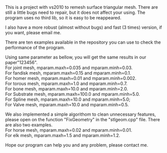 This is a project with vs2010 to remesh surface triangular mesh. There are still a little bugs need to repair, but it does not affect your using. The program uses no third lib, so it is easy to be reappeared.  

I also have a more robust (almost without bugs) and fast (3 times) version, if you want, please email me.  

There are ten examples available in the repository you can use to check the performance of the program.   

Using same parameter as bellow, you will get the same results in our paper"123456".  
For joint mesh, mparam.maxh=0.035 and mparam.minh=0.03.   
For fandisk mesh, mparam.maxh=0.15 and mparam.minh=0.1.   
For homer mesh, mparam.maxh=0.01 and mparam.minh=0.002.   
For torous mesh, mparam.maxh=1.0 and mparam.minh=0.7.   
For bone mesh, mparam.maxh=10.0 and mparam.minh=2.0.   
For Substrate mesh, mparam.maxh=100.0 and mparam.minh=5.0.   
For Spline mesh, mparam.maxh=10.0 and mparam.minh=5.0;   
For Valve mesh, mparam.maxh=10.0 and mparam.minh=0.5.  

We also implemented a simple algorithom to clean unnecessary features, please open on the function "FixGeometry" in the "stlgeom.cpp" file. There are also two examples.  
For horse mesh, mparam.maxh=0.02 and mparam.minh=0.01.   
For elk mesh, mparam.maxh=1.5 and mparam.minh=1.2.   

Hope our program can help you and any problem, please contact me.
